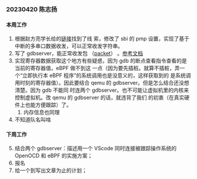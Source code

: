### 20230420 陈志扬

#### 本周工作

1. 根据赵方亮学长给的[链接](https://gallium70.github.io/rv-n-ext-impl/ch3_2_bootloader.html)找到了线
   索，修改了 sbi 的 pmp 设置，实现了基于中断的多串口数据收发，可以正常收发字符串。
2. 写了 gdbserver，能正常收发包
   （[packet](https://sourceware.org/gdb/current/onlinedocs/gdb.html/Overview.html#Overview)）
   。[参考文档](https://medium.com/@tatsuo.nomura/implement-gdb-remote-debug-protocol-stub-from-scratch-2-5e3025f0e987)
3. 实现寄存器数据获取这个地方有些疑惑，因为 gdb 的断点查看指令查看的是当前的寄存器值，eBPF 做不到这
   一点（因为要先插桩。就算不插桩，弄一个“立即执行本 eBPF 程序”的系统调用也是没意义的，这样获取到的
   是系统调用时刻的寄存器值）。因此要结合 qemu 的 gdbserver。但是怎么结合还没想清楚。因为 gdb 不能同
   时连两个 gdbserver。也不可能让虚拟机里的内核来控制虚拟机。改 qemu 的 gdbserver 的话，就违背了我们
   的初衷（在真实硬件上也能方便跟踪）了。
   1. 内存信息也同理
4. 不知道队名叫啥

#### 下周工作

5. 结合两个 gdbserver：描述用一个 VScode 同时连接被跟踪操作系统的 OpenOCD 和 eBPF 的实施方案；
6. 报名
7. 给一个到写出文章为止的计划；
